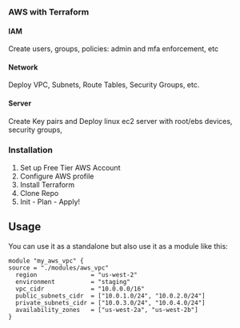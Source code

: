 <!-- ABOUT THE PROJECT -->
### AWS with Terraform

#### IAM
   Create users, groups, policies: admin and mfa enforcement, etc

#### Network
   Deploy VPC, Subnets, Route Tables, Security Groups, etc.

#### Server
   Create Key pairs and Deploy linux ec2 server with root/ebs devices, security groups, 

### Installation

1. Set up Free Tier AWS Account
2. Configure AWS profile
2. Install Terraform
3. Clone Repo
4. Init - Plan - Apply!

<!-- USAGE EXAMPLES -->
## Usage

You can use it as a standalone but also use it as a module like this:

```
module "my_aws_vpc" {
source = "./modules/aws_vpc"
  region               = "us-west-2"
  environment          = "staging"
  vpc_cidr             = "10.0.0.0/16"
  public_subnets_cidr  = ["10.0.1.0/24", "10.0.2.0/24"]
  private_subnets_cidr = ["10.0.3.0/24", "10.0.4.0/24"]
  availability_zones   = ["us-west-2a", "us-west-2b"]
}
```